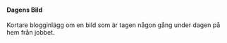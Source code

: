 #### Dagens Bild

Kortare blogginlägg om en bild som är tagen någon gång under dagen på hem från jobbet.
